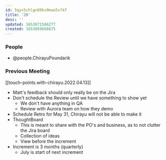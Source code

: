 ```yaml
---
id: 5qyx5chlgn09ks9mao5v74f
title: '20'
desc: ''
updated: 1653071506277
created: 1653069688875
---
```

### People
- @people.ChirayuPoundarik

### Previous Meeting
[[touch-points.with-chirayu.2022.04.13]]

- Matt's feedback should only really be on the Jira
- Don't schedule the Review until we have something to show yet 
  - We don't have anything in QA
  - Review with Aurora team on how they demo
- Schedule Retro for May 31, Chirayu will not be able to make it
- ThoughtBoard
  - This is meant to share with the PO's and business, as to not clutter the Jira board
  - Collection of ideas
  - View before the increment
- Increment is 3 months (quarterly)
  - July is start of next increment
